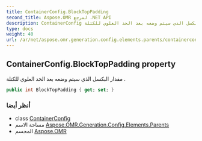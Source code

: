 ```yaml
---
title: ContainerConfig.BlockTopPadding
second_title: Aspose.OMR لمرجع .NET API
description: ContainerConfig ملكية. مقدار البكسل الذي سيتم وضعه بعد الحد العلوي للكتلة .
type: docs
weight: 40
url: /ar/net/aspose.omr.generation.config.elements.parents/containerconfig/blocktoppadding/
---
```

## ContainerConfig.BlockTopPadding property

مقدار البكسل الذي سيتم وضعه بعد الحد العلوي للكتلة .

```csharp
public int BlockTopPadding { get; set; }
```

### أنظر أيضا

* class [ContainerConfig](../)
* مساحة الاسم [Aspose.OMR.Generation.Config.Elements.Parents](../../containerconfig/)
* المجسم [Aspose.OMR](../../../)


